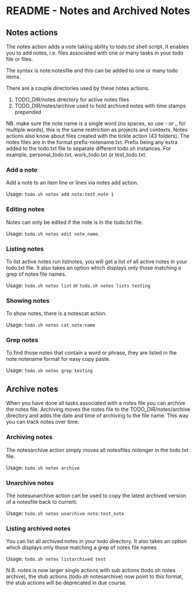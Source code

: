 # README - Notes and Archived Notes

## Notes actions

The notes action adds a note taking ability to todo.txt shell script. It enables you to add notes, i.e. files associated with one or many tasks in your todo file or files.

The syntax is note:notesfile and this can be added to one or many todo items.

There are a couple directories used by these notes actions.

1. TODO_DIR/notes directory for active notes files
2. TODO_DIR/notes/archive used to hold archived notes with time stamps prepended

NB. make sure the note name is a single word (no spaces, so use - or _ for multiple words), this is the same restriction as projects and contexts. Notes actions also know about files created with the tickle action (43 folders). The notes files are in the format prefix-notename.txt. Prefix being any extra added to the todo.txt file to separate different todo.sh instances. For example, personal_todo.txt, work_todo.txt or test_todo.txt.

### Add a note

Add a note to an item line or lines via notes add action.

Usage: ```todo.sh notes add note:test_note 1```

### Editing notes

Notes can only be edited if the note is in the todo.txt file.

Usage: ```todo.sh notes edit note_name```.

### Listing notes

To list active notes run listnotes, you will get a list of all active notes in your todo.txt file. It also takes an option which displays only those matching a grep of notes file names.

Usage: ```todo.sh notes list``` or ```todo.sh notes lists testing```

### Showing notes

To show notes, there is a notescat action.

Usage: ```todo.sh notes cat note:name```

### Grep notes

To find those notes that contain a word or phrase, they are listed in the note:notename format for easy copy paste.

Usage: ```todo.sh notes grep testing```

## Archive notes

When you have done all tasks associated with a notes file you can archive the notes file. Archiving moves the notes file to the TODO_DIR/notes/archive directory and adds the date and time of archiving to the file name. This way you can track notes over time.

### Archiving notes

The notesarchive action simply moves all notesfiles nolonger in the todo.txt file.

Usage: ```todo.sh notes archive```

### Unarchive notes

The notesunarchive action can be used to copy the latest archived version of a notesfile back to current.

Usage: ```todo.sh notes unarchive note:test_note```

### Listing archived notes

You can list all archived notes in your todo directory. It also takes an option which displays only those matching a grep of notes file names

Usage: ```todo.sh notes listarchived test```

N.B. notes is now larger single actions with sub actions (todo.sh notes archive), the stub actions (todo.sh notesarchive) now point to this format, the stub actions will be deprecated in due course.